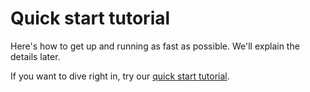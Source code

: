# Quick start tutorial

Here's how to get up and running as fast as possible.
We'll explain the details later.

If you want to dive right in, try our [quick start tutorial](tutorial.md). 
